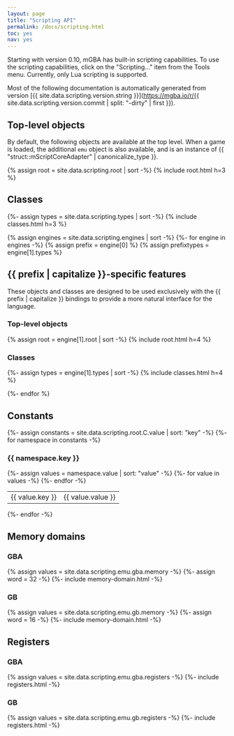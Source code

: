 ```yaml
---
layout: page
title: "Scripting API"
permalink: /docs/scripting.html
toc: yes
nav: yes
---
```

Starting with version 0.10, mGBA has built-in scripting capabilities. To use the scripting capabilities, click on the "Scripting..." item from the Tools menu. Currently, only Lua scripting is supported.

Most of the following documentation is automatically generated from version [{{ site.data.scripting.version.string }}](https://mgba.io/r/{{ site.data.scripting.version.commit | split: "-dirty" | first }}).

## Top-level objects

<section id="section-root" markdown="1">

By default, the following objects are available at the top level.
When a game is loaded, the additional `emu` object is also available, and is an instance of {{ "struct::mScriptCoreAdapter" | canonicalize_type }}.

{% assign root = site.data.scripting.root | sort -%}
{% include root.html h=3 %}

</section>

## Classes

{%- assign types = site.data.scripting.types | sort -%}
{% include classes.html h=3 %}

{% assign engines = site.data.scripting.engines | sort -%}
{%- for engine in engines -%}
{% assign prefix = engine[0] %}
{% assign prefixtypes = engine[1].types %}
<h2 id="engine-{{ prefix }}">{{ prefix | capitalize }}-specific features</h2>

<section id="section-engine-{{prefix}}">

These objects and classes are designed to be used exclusively with the {{ prefix | capitalize }} bindings to provide a more natural interface for the language.

<h3 id="section-{{prefix}}-root">Top-level objects</h3>

{% assign root = engine[1].root | sort -%}
{% include root.html h=4 %}

<h3 id="section-{{prefix}}-classes">Classes</h3>

{%- assign types = engine[1].types | sort -%}
{% include classes.html h=4 %}

</section>

{%- endfor %}

## Constants

<section id="section-constants">
{%- assign constants = site.data.scripting.root.C.value | sort: "key" -%}
{%- for namespace in constants -%}
<div>
<h3 id="constant-{{ namespace.key }}">{{ namespace.key }}</h3>
<table class="scripting-constants">
{%- assign values = namespace.value | sort: "value" -%}
{%- for value in values -%}
  <tr>
    <td class="constant-name">{{ value.key }}</td>
    <td class="constant-value">{{ value.value }}</td>
  </tr>
{%- endfor -%}
</table>
</div>
{%- endfor -%}
</section>

## Memory domains

<section id="section-memdomains">
<div>
<h3>GBA</h3>
{% assign values = site.data.scripting.emu.gba.memory -%}
{%- assign word = 32 -%}
{%- include memory-domain.html -%}
</div>
<div>
<h3>GB</h3>
{% assign values = site.data.scripting.emu.gb.memory -%}
{%- assign word = 16 -%}
{%- include memory-domain.html -%}
</div>
</section>

## Registers

<section id="section-registers">
<div>
<h3>GBA</h3>
{% assign values = site.data.scripting.emu.gba.registers -%}
{%- include registers.html -%}
</div>
<div>
<h3>GB</h3>
{% assign values = site.data.scripting.emu.gb.registers -%}
{%- include registers.html -%}
</div>
</section>
